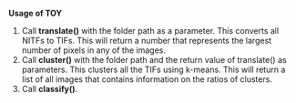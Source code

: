 <b>Usage of TOY</b> 

1. Call <b>translate()</b> with the folder path as a parameter. This converts all NITFs to TIFs. This will return a number that represents the largest number of pixels in any of the images.
2. Call <b>cluster()</b> with the folder path and the return value of translate() as parameters. This clusters all the TIFs using k-means. This will return a list of all images that contains information on the ratios of clusters.
3. Call <b>classify()</b>.
